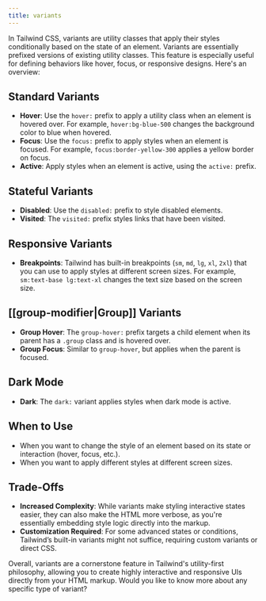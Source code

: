 ```yaml
---
title: variants
---
```


In Tailwind CSS, variants are utility classes that apply their styles conditionally based on the state of an element. Variants are essentially prefixed versions of existing utility classes. This feature is especially useful for defining behaviors like hover, focus, or responsive designs. Here's an overview:

## Standard Variants

- **Hover**: Use the `hover:` prefix to apply a utility class when an element is hovered over. For example, `hover:bg-blue-500` changes the background color to blue when hovered.
- **Focus**: Use the `focus:` prefix to apply styles when an element is focused. For example, `focus:border-yellow-300` applies a yellow border on focus.
- **Active**: Apply styles when an element is active, using the `active:` prefix.

## Stateful Variants

- **Disabled**: Use the `disabled:` prefix to style disabled elements.
- **Visited**: The `visited:` prefix styles links that have been visited.

## Responsive Variants

- **Breakpoints**: Tailwind has built-in breakpoints (`sm`, `md`, `lg`, `xl`, `2xl`) that you can use to apply styles at different screen sizes. For example, `sm:text-base lg:text-xl` changes the text size based on the screen size.

## [[group-modifier|Group]] Variants

- **Group Hover**: The `group-hover:` prefix targets a child element when its parent has a `.group` class and is hovered over.
- **Group Focus**: Similar to `group-hover`, but applies when the parent is focused.

## Dark Mode

- **Dark**: The `dark:` variant applies styles when dark mode is active.

## When to Use

- When you want to change the style of an element based on its state or interaction (hover, focus, etc.).
- When you want to apply different styles at different screen sizes.

## Trade-Offs

- **Increased Complexity**: While variants make styling interactive states easier, they can also make the HTML more verbose, as you're essentially embedding style logic directly into the markup.
- **Customization Required**: For some advanced states or conditions, Tailwind’s built-in variants might not suffice, requiring custom variants or direct CSS.

Overall, variants are a cornerstone feature in Tailwind's utility-first philosophy, allowing you to create highly interactive and responsive UIs directly from your HTML markup. Would you like to know more about any specific type of variant?
